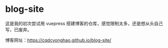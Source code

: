 # blog-site

这是我的初次尝试用 vuepress 搭建博客的仓库，感觉限制太多，还是想从头自己写，已废弃。

博客网址：https://cqdcyonghao.github.io/blog-site/
